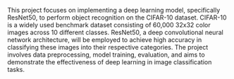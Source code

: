 This project focuses on implementing a deep learning model, specifically ResNet50, to perform object recognition on the CIFAR-10 dataset. CIFAR-10 is a widely used benchmark dataset consisting of 60,000 32x32 color images across 10 different classes. ResNet50, a deep convolutional neural network architecture, will be employed to achieve high accuracy in classifying these images into their respective categories. The project involves data preprocessing, model training, evaluation, and aims to demonstrate the effectiveness of deep learning in image classification tasks.
